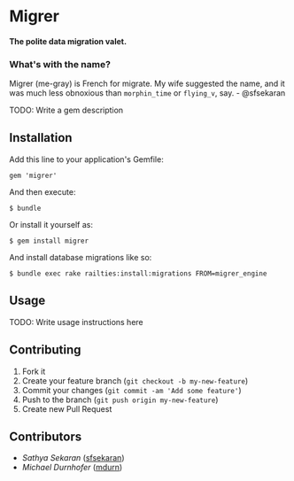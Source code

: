 # Migrer
#### The polite data migration valet.

### What's with the name?

Migrer (me-gray) is French for migrate. My wife suggested the name, and it was much
less obnoxious than `morphin_time` or  `flying_v`, say. - @sfsekaran

TODO: Write a gem description

## Installation

Add this line to your application's Gemfile:

    gem 'migrer'

And then execute:

    $ bundle

Or install it yourself as:

    $ gem install migrer

And install database migrations like so:

    $ bundle exec rake railties:install:migrations FROM=migrer_engine

## Usage

TODO: Write usage instructions here

## Contributing

1. Fork it
2. Create your feature branch (`git checkout -b my-new-feature`)
3. Commit your changes (`git commit -am 'Add some feature'`)
4. Push to the branch (`git push origin my-new-feature`)
5. Create new Pull Request

## Contributors

* *Sathya Sekaran* ([sfsekaran](https://github.com/sfsekaran))
* *Michael Durnhofer* ([mdurn](https://github.com/mdurn))
